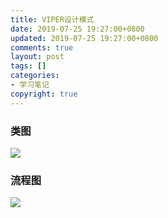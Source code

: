 ```yaml
---
title: VIPER设计模式
date: 2019-07-25 19:27:00+0800 
updated: 2019-07-25 19:27:00+0800
comments: true
layout: post
tags: []
categories: 
- 学习笔记
copyright: true
---
```

### 类图
![](http://www.plantuml.com/plantuml/proxy?cache=no&src=https://it-boyer.github.io/iDocs/uml/TODO/viper-class.plantuml)

### 流程图

![](http://www.plantuml.com/plantuml/proxy?cache=no&src=https://it-boyer.github.io/iDocs/uml/TODO/viper-act.plantuml)
